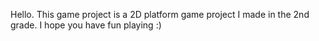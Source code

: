 Hello. This game project is a 2D platform game project I made in the 2nd grade. I hope you have fun playing :)

